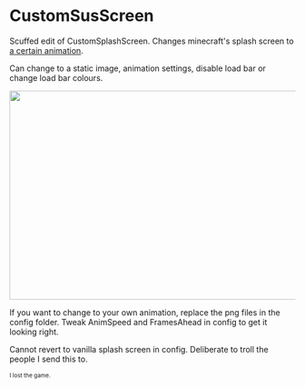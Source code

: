 # CustomSusScreen
Scuffed edit of CustomSplashScreen. Changes minecraft's splash screen to <a href="https://www.reddit.com/r/amogus/comments/zyy9jb/when_mojang_is_sus_oc_too_big_of_a_coincidence/">a certain animation</a>.

Can change to a static image, animation settings, disable load bar or change load bar colours.

<img src="https://i.ibb.co/BtZ68ZD/image.png" width="655" height="368" target="_blank" /></p>

If you want to change to your own animation, replace the png files in the config folder. Tweak AnimSpeed and FramesAhead in config to get it looking right.

Cannot revert to vanilla splash screen in config. Deliberate to troll the people I send this to.

<font size="1">I lost the game.</font>
